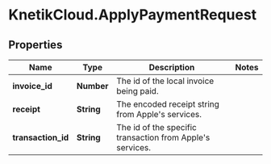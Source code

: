 # KnetikCloud.ApplyPaymentRequest

## Properties
Name | Type | Description | Notes
------------ | ------------- | ------------- | -------------
**invoice_id** | **Number** | The id of the local invoice being paid. | 
**receipt** | **String** | The encoded receipt string from Apple&#39;s services. | 
**transaction_id** | **String** | The id of the specific transaction from Apple&#39;s services. | 


